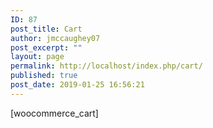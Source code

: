 ```yaml
---
ID: 87
post_title: Cart
author: jmccaughey07
post_excerpt: ""
layout: page
permalink: http://localhost/index.php/cart/
published: true
post_date: 2019-01-25 16:56:21
---
```

[woocommerce_cart]